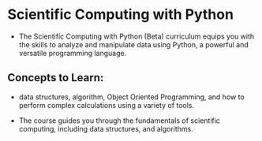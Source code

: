 # Scientific Computing with Python

- The Scientific Computing with Python (Beta) curriculum equips you with the skills to analyze and manipulate data using Python, a powerful and versatile programming language.

## Concepts to Learn:
  * data structures, algorithm, Object Oriented Programming, and how to perform complex calculations using a variety of tools.

  * The course guides you through the fundamentals of scientific computing, including data structures, and algorithms.

